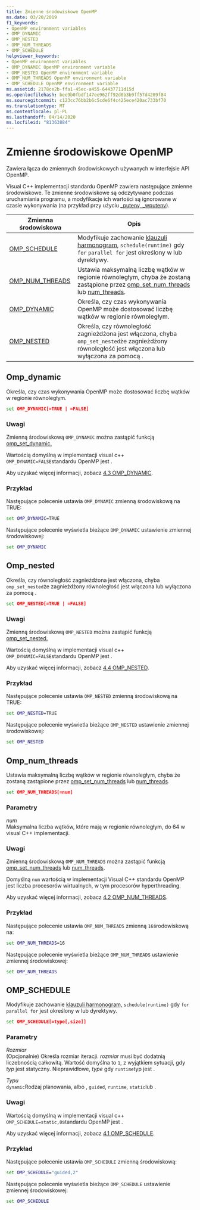 ```yaml
---
title: Zmienne środowiskowe OpenMP
ms.date: 03/20/2019
f1_keywords:
- OpenMP environment variables
- OMP_DYNAMIC
- OMP_NESTED
- OMP_NUM_THREADS
- OMP_SCHEDULE
helpviewer_keywords:
- OpenMP environment variables
- OMP_DYNAMIC OpenMP environment variable
- OMP_NESTED OpenMP environment variable
- OMP_NUM_THREADS OpenMP environment variable
- OMP_SCHEDULE OpenMP environment variable
ms.assetid: 2178ce2b-ffa1-45ec-a455-64437711d15d
ms.openlocfilehash: bee9b0fbdf147ee962ff92d0b3b9ff57d4209f84
ms.sourcegitcommit: c123cc76bb2b6c5cde6f4c425ece420ac733bf70
ms.translationtype: MT
ms.contentlocale: pl-PL
ms.lasthandoff: 04/14/2020
ms.locfileid: "81363884"
---
```

# <a name="openmp-environment-variables"></a>Zmienne środowiskowe OpenMP

Zawiera łącza do zmiennych środowiskowych używanych w interfejsie API OpenMP.

Visual C++ implementacji standardu OpenMP zawiera następujące zmienne środowiskowe. Te zmienne środowiskowe są odczytywane podczas uruchamiania programu, a modyfikacje ich wartości są ignorowane w czasie wykonywania (na przykład przy użyciu [_putenv, _wputenv](../../../c-runtime-library/reference/putenv-wputenv.md)).

|Zmienna środowiskowa|Opis|
|--------------------|-----------|
|[OMP_SCHEDULE](#omp-schedule)|Modyfikuje zachowanie [klauzuli harmonogram,](openmp-clauses.md#schedule) `schedule(runtime)` gdy `for` `parallel for` jest określony w lub dyrektywy.|
|[OMP_NUM_THREADS](#omp-num-threads)|Ustawia maksymalną liczbę wątków w regionie równoległym, chyba że zostaną zastąpione przez [omp_set_num_threads](openmp-functions.md#omp-set-num-threads) lub [num_threads](openmp-clauses.md#num-threads).|
|[OMP_DYNAMIC](#omp-dynamic)|Określa, czy czas wykonywania OpenMP może dostosować liczbę wątków w regionie równoległym.|
|[OMP_NESTED](#omp-nested)|Określa, czy równoległość zagnieżdżona jest włączona, chyba `omp_set_nested`że zagnieżdżony równoległość jest włączona lub wyłączona za pomocą .|

## <a name="omp_dynamic"></a><a name="omp-dynamic"></a>Omp_dynamic

Określa, czy czas wykonywania OpenMP może dostosować liczbę wątków w regionie równoległym.

```cmd
set OMP_DYNAMIC[=TRUE | =FALSE]
```

### <a name="remarks"></a>Uwagi

Zmienną środowiskową `OMP_DYNAMIC` można zastąpić funkcją [omp_set_dynamic.](openmp-functions.md#omp-set-dynamic)

Wartością domyślną w implementacji visual c++ `OMP_DYNAMIC=FALSE`standardu OpenMP jest .

Aby uzyskać więcej informacji, zobacz [4.3 OMP_DYNAMIC](../../../parallel/openmp/4-3-omp-dynamic.md).

### <a name="example"></a>Przykład

Następujące polecenie ustawia `OMP_DYNAMIC` zmienną środowiskową na TRUE:

```cmd
set OMP_DYNAMIC=TRUE
```

Następujące polecenie wyświetla bieżące `OMP_DYNAMIC` ustawienie zmiennej środowiskowej:

```cmd
set OMP_DYNAMIC
```

## <a name="omp_nested"></a><a name="omp-nested"></a>Omp_nested

Określa, czy równoległość zagnieżdżona jest włączona, chyba `omp_set_nested`że zagnieżdżony równoległość jest włączona lub wyłączona za pomocą .

```cmd
set OMP_NESTED[=TRUE | =FALSE]
```

### <a name="remarks"></a>Uwagi

Zmienną środowiskową `OMP_NESTED` można zastąpić funkcją [omp_set_nested.](openmp-functions.md#omp-set-nested)

Wartością domyślną w implementacji visual c++ `OMP_DYNAMIC=FALSE`standardu OpenMP jest .

Aby uzyskać więcej informacji, zobacz [4.4 OMP_NESTED](../../../parallel/openmp/4-4-omp-nested.md).

### <a name="example"></a>Przykład

Następujące polecenie ustawia `OMP_NESTED` zmienną środowiskową na TRUE:

```cmd
set OMP_NESTED=TRUE
```

Następujące polecenie wyświetla bieżące `OMP_NESTED` ustawienie zmiennej środowiskowej:

```cmd
set OMP_NESTED
```

## <a name="omp_num_threads"></a><a name="omp-num-threads"></a>Omp_num_threads

Ustawia maksymalną liczbę wątków w regionie równoległym, chyba że zostaną zastąpione przez [omp_set_num_threads](openmp-functions.md#omp-set-num-threads) lub [num_threads](openmp-clauses.md#num-threads).

```cmd
set OMP_NUM_THREADS[=num]
```

### <a name="parameters"></a>Parametry

*num*<br/>
Maksymalna liczba wątków, które mają w regionie równoległym, do 64 w visual C++ implementacji.

### <a name="remarks"></a>Uwagi

Zmienną środowiskową `OMP_NUM_THREADS` można zastąpić funkcją [omp_set_num_threads](openmp-functions.md#omp-set-num-threads) lub [num_threads](openmp-clauses.md#num-threads).

Domyślną `num` wartością w implementacji Visual C++ standardu OpenMP jest liczba procesorów wirtualnych, w tym procesorów hyperthreading.

Aby uzyskać więcej informacji, zobacz [4.2 OMP_NUM_THREADS](../../../parallel/openmp/4-2-omp-num-threads.md).

### <a name="example"></a>Przykład

Następujące polecenie ustawia `OMP_NUM_THREADS` zmienną `16`środowiskową na:

```cmd
set OMP_NUM_THREADS=16
```

Następujące polecenie wyświetla bieżące `OMP_NUM_THREADS` ustawienie zmiennej środowiskowej:

```cmd
set OMP_NUM_THREADS
```

## <a name="omp_schedule"></a><a name="omp-schedule"></a>OMP_SCHEDULE

Modyfikuje zachowanie [klauzuli harmonogram,](openmp-clauses.md#schedule) `schedule(runtime)` gdy `for` `parallel for` jest określony w lub dyrektywy.

```cmd
set OMP_SCHEDULE[=type[,size]]
```

### <a name="parameters"></a>Parametry

*Rozmiar*<br/>
(Opcjonalnie) Określa rozmiar iteracji. *rozmiar* musi być dodatnią liczebnością całkowitą. Wartość domyślna to `1`, z wyjątkiem sytuacji, gdy *typ* jest statyczny. Nieprawidłowe, *type* gdy `runtime`typ jest .

*Typu*<br/>
`dynamic`Rodzaj planowania, albo , `guided`, `runtime`, `static`lub .

### <a name="remarks"></a>Uwagi

Wartością domyślną w implementacji visual c++ `OMP_SCHEDULE=static,0`standardu OpenMP jest .

Aby uzyskać więcej informacji, zobacz [4.1 OMP_SCHEDULE](../../../parallel/openmp/4-1-omp-schedule.md).

### <a name="example"></a>Przykład

Następujące polecenie ustawia `OMP_SCHEDULE` zmienną środowiskową:

```cmd
set OMP_SCHEDULE="guided,2"
```

Następujące polecenie wyświetla bieżące `OMP_SCHEDULE` ustawienie zmiennej środowiskowej:

```cmd
set OMP_SCHEDULE
```
